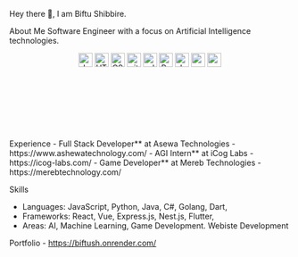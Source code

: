 Hey there 👋, I am Biftu Shibbire.

About Me
Software Engineer with a focus on Artificial Intelligence technologies.
<div align="center">
<p>
<img src="https://cdn.jsdelivr.net/gh/devicons/devicon/icons/javascript/javascript-original.svg" alt ="JavaScript" width ="25"/>
<img src="https://cdn.jsdelivr.net/gh/devicons/devicon/icons/html5/html5-original.svg" alt ="HTML" width ="25"/>
<img src="https://cdn.jsdelivr.net/gh/devicons/devicon/icons/css3/css3-original.svg" alt ="CSS" width ="25"/> 
<img src="https://cdn.jsdelivr.net/gh/devicons/devicon/icons/git/git-original.svg" alt ="git" width ="25"/>
<img src="https://cdn.jsdelivr.net/gh/devicons/devicon/icons/xd/xd-plain.svg" alt ="xd" width ="25"/>  
<img src="https://cdn.jsdelivr.net/gh/devicons/devicon/icons/python/python-original.svg" alt ="Python" width ="25"/>
<img src="https://cdn.jsdelivr.net/gh/devicons/devicon/icons/java/java-original.svg" alt ="Java" width ="25"/> 
<img src="https://cdn.jsdelivr.net/gh/devicons/devicon/icons/react/react-original.svg" alt ="react" width ="25"/> 
<img src="https://cdn.jsdelivr.net/gh/devicons/devicon/icons/nodejs/nodejs-original.svg" alt ="nodejs" width ="25"/> 
  <h2>&nbsp;</h2>
</p>

<h2>&nbsp;</h2>

</div>
Experience
- Full Stack Developer** at Asewa Technologies - https://www.ashewatechnology.com/
- AGI Intern** at iCog Labs - https://icog-labs.com/
- Game Developer** at Mereb Technologies - https://merebtechnology.com/

Skills
- Languages: JavaScript, Python, Java, C#, Golang, Dart, 
- Frameworks: React, Vue, Express.js, Nest.js, Flutter,
- Areas: AI, Machine Learning, Game Development. Webiste Development

Portfolio - https://biftush.onrender.com/
